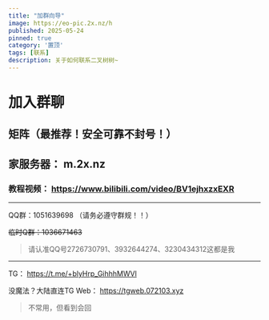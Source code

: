 ```yaml
---
title: "加群向导"
image: https://eo-pic.2x.nz/h
published: 2025-05-24
pinned: true
category: '置顶'
tags: [联系]
description: 关于如何联系二叉树树~
---
```


# 加入群聊

## 矩阵（最推荐！安全可靠不封号！）

## 家服务器： m.2x.nz

### 教程视频： https://www.bilibili.com/video/BV1ejhxzxEXR

---

QQ群：1051639698 （请务必遵守群规！！）

~~临时Q群：1036671463~~

> 请认准QQ号2726730791、3932644274、3230434312这都是我

---

TG： https://t.me/+blyHrp_GihhhMWVl

没魔法？大陆直连TG Web： https://tgweb.072103.xyz

> 不常用，但看到会回